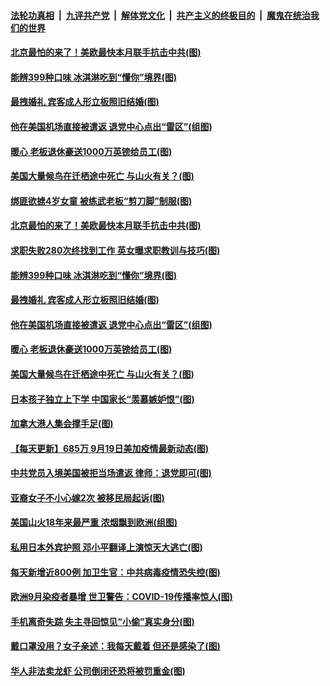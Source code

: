 ####  [法轮功真相](../../../../basic/blob/master/README.md?t=09201502) &nbsp;|&nbsp; [九评共产党](../../../../9ping.md/blob/master/README.md?t=09201502) &nbsp;|&nbsp; [解体党文化](../../../../jtdwh.md/blob/master/README.md?t=09201502)  &nbsp;|&nbsp; [共产主义的终极目的](../../../../gczydzjmd.md/blob/master/README.md?t=09201502) &nbsp;|&nbsp; [魔鬼在统治我们的世界](../../../../mgztzwmdsj.md/blob/master/README.md?t=09201502) 

#### [北京最怕的来了！美欧最快本月联手抗击中共(图)](../pages/p3/946701.md?t=09201502) 

#### [能辨399种口味 冰淇淋吃到“懂你”境界(图)](../pages/p3/946403.md?t=09201502) 

#### [最拽婚礼 宾客成人形立板照旧结婚(图)](../pages/p3/946394.md?t=09201502) 

#### [他在美国机场直接被遣返 退党中心点出“雷区”(组图)](../pages/p3/946685.md?t=09201502) 

#### [暖心 老板退休豪送1000万英镑给员工(图)](../pages/p3/946688.md?t=09201502) 

#### [美国大量候鸟在迁栖途中死亡 与山火有关？(图)](../pages/p3/946689.md?t=09201502) 

#### [绑匪欲掳4岁女童 被练武老板“剪刀脚”制服(图)](../pages/p3/946703.md?t=09201502) 

#### [北京最怕的来了！美欧最快本月联手抗击中共(图)](../pages/p3/946701.md?t=09201502) 

#### [求职失败280次终找到工作 英女曝求职教训与技巧(图)](../pages/p3/946700.md?t=09201502) 

#### [能辨399种口味 冰淇淋吃到“懂你”境界(图)](../pages/p3/946403.md?t=09201502) 

#### [最拽婚礼 宾客成人形立板照旧结婚(图)](../pages/p3/946394.md?t=09201502) 

#### [他在美国机场直接被遣返 退党中心点出“雷区”(组图)](../pages/p3/946685.md?t=09201502) 

#### [暖心 老板退休豪送1000万英镑给员工(图)](../pages/p3/946688.md?t=09201502) 

#### [美国大量候鸟在迁栖途中死亡 与山火有关？(图)](../pages/p3/946689.md?t=09201502) 

#### [日本孩子独立上下学 中国家长“羡慕嫉妒恨”(图)](../pages/p3/946588.md?t=09201502) 

#### [加拿大港人集会撑手足(图)](../pages/p3/946603.md?t=09201502) 

#### [【每天更新】685万 9月19日美加疫情最新动态(图)](../pages/p3/944892.md?t=09201502) 

#### [中共党员入境美国被拒当场遣返 律师：退党即可(图)](../pages/p3/946547.md?t=09201502) 

#### [亚裔女子不小心嫁2次 被移民局起诉(图)](../pages/p3/946604.md?t=09201502) 

#### [美国山火18年来最严重 浓烟飘到欧洲(组图)](../pages/p3/946561.md?t=09201502) 

#### [私用日本外宾护照 邓小平翻译上演惊天大逃亡(图)](../pages/p3/946582.md?t=09201502) 

#### [每天新增近800例 加卫生官：中共病毒疫情恐失控(图)](../pages/p3/946572.md?t=09201502) 

#### [欧洲9月染疫者暴增 世卫警告：COVID-19传播率惊人(图)](../pages/p3/946483.md?t=09201502) 

#### [手机离奇失踪 失主寻回惊见“小偷”真实身分(图)](../pages/p3/946461.md?t=09201502) 

#### [戴口罩没用？女子亲述：我每天戴着 但还是感染了(图)](../pages/p3/946454.md?t=09201502) 

#### [华人非法卖龙虾 公司倒闭还恐将被罚重金(图)](../pages/p3/946447.md?t=09201502) 

